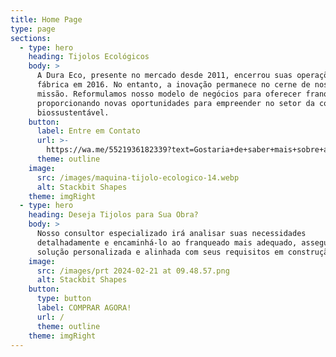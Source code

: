 ```yaml
---
title: Home Page
type: page
sections:
  - type: hero
    heading: Tijolos Ecológicos
    body: >
      A Dura Eco, presente no mercado desde 2011, encerrou suas operações como
      fábrica em 2016. No entanto, a inovação permanece no cerne de nossa
      missão. Reformulamos nosso modelo de negócios para oferecer franquias,
      proporcionando novas oportunidades para empreender no setor da construção
      biossustentável. 
    button:
      label: Entre em Contato
      url: >-
        https://wa.me/5521936182339?text=Gostaria+de+saber+mais+sobre+a+Franquia+DuraEco
      theme: outline
    image:
      src: /images/maquina-tijolo-ecologico-14.webp
      alt: Stackbit Shapes
    theme: imgRight
  - type: hero
    heading: Deseja Tijolos para Sua Obra?
    body: >
      Nosso consultor especializado irá analisar suas necessidades
      detalhadamente e encaminhá-lo ao franqueado mais adequado, assegurando uma
      solução personalizada e alinhada com seus requisitos em construção.
    image:
      src: /images/prt 2024-02-21 at 09.48.57.png
      alt: Stackbit Shapes
    button:
      type: button
      label: COMPRAR AGORA!
      url: /
      theme: outline
    theme: imgRight
---
```

